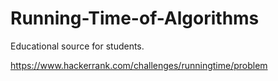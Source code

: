 # Running-Time-of-Algorithms
Educational source for students.

https://www.hackerrank.com/challenges/runningtime/problem

